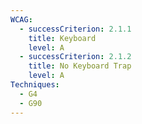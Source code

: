 ```yaml
---
WCAG:
  - successCriterion: 2.1.1
    title: Keyboard
    level: A
  - successCriterion: 2.1.2
    title: No Keyboard Trap
    level: A
Techniques:
  - G4
  - G90
---
```

